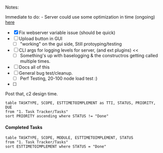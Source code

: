 
Notes:

Immediate to do:
	- Server could use some optimization in time (ongoing)
		[here](obsidian://open?vault=ObsidianDocs&file=1.%20Task%20Tracker%2FTasks%2FServer%20Optimizations)
- [x] Fix webserver variable issue (should be quick)
- [ ] Upload button in GUI
	- [ ] "working" on the gui side, Still protoyping/testing
- [ ] CLI args for logging levels for server, (and ext plugins) <<
	- [ ] Something's up with baselogging & the constructros getting called multiple times.
- [ ] Docs all of this
- [ ] General bug test/cleanup.
	- [ ] Perf Testing, 20-100 node load test :) 
- [ ] 

Post that, c2 design time. 

```dataview
table TASKTYPE, SCOPE, ESTTIMETOIMPLEMENT as TTI, STATUS, PRIORITY, DUE
from "1. Task Tracker/Tasks"
sort PRIORITY ascending where STATUS != "Done"

```

#### Completed Tasks

```dataview
table TASKTYPE, SCOPE, MODULE, ESTTIMETOIMPLEMENT, STATUS
from "1. Task Tracker/Tasks"
sort ESTTIMETOIMPLEMENT where STATUS = "Done"

```








